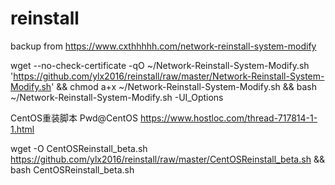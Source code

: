 # reinstall

backup from https://www.cxthhhhh.com/network-reinstall-system-modify

wget --no-check-certificate -qO ~/Network-Reinstall-System-Modify.sh 'https://github.com/ylx2016/reinstall/raw/master/Network-Reinstall-System-Modify.sh' && chmod a+x ~/Network-Reinstall-System-Modify.sh && bash ~/Network-Reinstall-System-Modify.sh -UI_Options


CentOS重装脚本 Pwd@CentOS
https://www.hostloc.com/thread-717814-1-1.html

wget -O CentOSReinstall_beta.sh https://github.com/ylx2016/reinstall/raw/master/CentOSReinstall_beta.sh && bash CentOSReinstall_beta.sh
